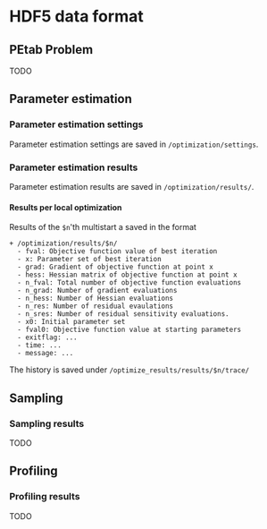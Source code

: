 # HDF5 data format

## PEtab Problem

TODO

## Parameter estimation

### Parameter estimation settings
Parameter estimation settings are saved in `/optimization/settings`.

### Parameter estimation results
Parameter estimation results are saved in `/optimization/results/`.

#### Results per local optimization
Results of the `$n`'th multistart a saved in the format
```
+ /optimization/results/$n/
  - fval: Objective function value of best iteration
  - x: Parameter set of best iteration
  - grad: Gradient of objective function at point x
  - hess: Hessian matrix of objective function at point x
  - n_fval: Total number of objective function evaluations
  - n_grad: Number of gradient evaluations
  - n_hess: Number of Hessian evaluations
  - n_res: Number of residual evaulations
  - n_sres: Number of residual sensitivity evaluations.
  - x0: Initial parameter set
  - fval0: Objective function value at starting parameters
  - exitflag: ...
  - time: ...
  - message: ...
```
The history is saved under `/optimize_results/results/$n/trace/`


## Sampling


### Sampling results

TODO


## Profiling


### Profiling results

TODO
